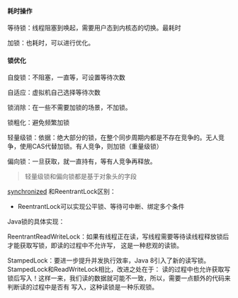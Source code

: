 #### 耗时操作

等待锁：线程阻塞到唤起，需要用户态到内核态的切换。最耗时

加锁：也耗时，可以进行优化。

#### 锁优化

自旋锁：不阻塞，一直等，可设置等待次数

自适应：虚拟机自己选择等待次数

锁消除：在一些不需要加锁的场景，不加锁。

锁粗化：避免频繁加锁

轻量级锁：依据：绝大部分的锁，在整个同步周期内都是不存在竞争的。无人竞争，使用CAS代替加锁。有人竞争，则加锁（重量级锁）

偏向锁：一旦获取，就一直持有，等有人竞争再释放。

> 轻量级锁和偏向锁都是基于对象头的字段
>

[synchronized](Synchronized.md) 和ReentrantLock区别：

- ReentrantLock可以实现公平锁、等待可中断、绑定多个条件

Java锁的具体实现：

ReentrantReadWriteLock：如果有线程正在读，写线程需要等待读线程释放锁后才能获取写锁，即读的过程中不允许写，
这是一种悲观的读锁。

StampedLock：要进一步提升并发执行效率，Java 8引入了新的读写锁。StampedLock和ReadWriteLock相比，改进之处在于：
读的过程中也允许获取写锁后写入！这样一来，我们读的数据就可能不一致，所以，需要一点额外的代码来判断读的过程中是否有
写入，这种读锁是一种乐观锁。